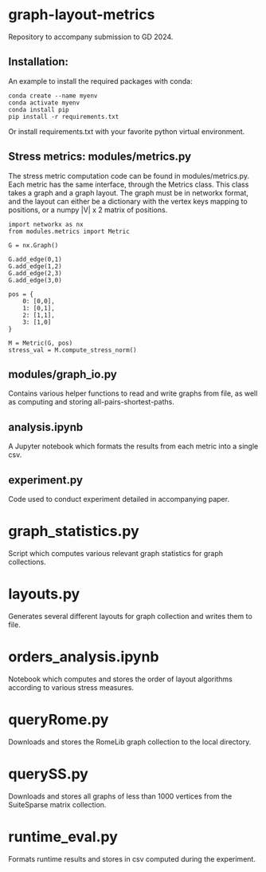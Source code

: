 # graph-layout-metrics
Repository to accompany submission to GD 2024. 

## Installation: 
An example to install the required packages with conda: 
```
conda create --name myenv 
conda activate myenv
conda install pip
pip install -r requirements.txt
```
Or install requirements.txt with your favorite python virtual environment. 

## Stress metrics: modules/metrics.py
The stress metric computation code can be found in modules/metrics.py. 
Each metric has the same interface, through the Metrics class. This class takes a graph and a graph layout. The graph must be in networkx format, and the layout can either be a dictionary with the vertex keys mapping to positions, or a numpy |V| x 2 matrix of positions. 
```
import networkx as nx
from modules.metrics import Metric

G = nx.Graph()

G.add_edge(0,1)
G.add_edge(1,2)
G.add_edge(2,3)
G.add_edge(3,0)

pos = {
    0: [0,0],
    1: [0,1],
    2: [1,1],
    3: [1,0]
}

M = Metric(G, pos)
stress_val = M.compute_stress_norm()
```

## modules/graph_io.py
Contains various helper functions to read and write graphs from file, as well as computing and storing all-pairs-shortest-paths.

## analysis.ipynb
A Jupyter notebook which formats the results from each metric into a single csv.

## experiment.py 
Code used to conduct experiment detailed in accompanying paper.

# graph_statistics.py
Script which computes various relevant graph statistics for graph collections. 

# layouts.py 
Generates several different layouts for graph collection and writes them to file. 

# orders_analysis.ipynb
Notebook which computes and stores the order of layout algorithms according to various stress measures. 

# queryRome.py 
Downloads and stores the RomeLib graph collection to the local directory.

# querySS.py 
Downloads and stores all graphs of less than 1000 vertices from the SuiteSparse matrix collection. 

# runtime_eval.py
Formats runtime results and stores in csv computed during the experiment. 